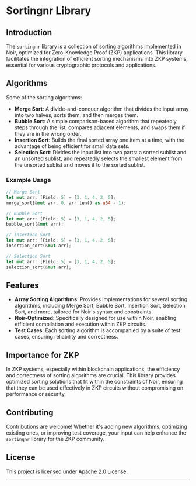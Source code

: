 # Sortingnr Library

## Introduction

The `sortingnr` library is a collection of sorting algorithms implemented in Noir, optimized for Zero-Knowledge Proof (ZKP) applications. This library facilitates the integration of efficient sorting mechanisms into ZKP systems, essential for various cryptographic protocols and applications.

## Algorithms

Some of the sorting algorithms:

- **Merge Sort**: A divide-and-conquer algorithm that divides the input array into two halves, sorts them, and then merges them.
- **Bubble Sort**: A simple comparison-based algorithm that repeatedly steps through the list, compares adjacent elements, and swaps them if they are in the wrong order.
- **Insertion Sort**: Builds the final sorted array one item at a time, with the advantage of being efficient for small data sets.
- **Selection Sort**: Divides the input list into two parts: a sorted sublist and an unsorted sublist, and repeatedly selects the smallest element from the unsorted sublist and moves it to the sorted sublist.

### Example Usage

```rust
// Merge Sort
let mut arr: [Field; 5] = [3, 1, 4, 2, 5];
merge_sort(&mut arr, 0, arr.len() as u64 - 1);

// Bubble Sort
let mut arr: [Field; 5] = [3, 1, 4, 2, 5];
bubble_sort(&mut arr);

// Insertion Sort
let mut arr: [Field; 5] = [3, 1, 4, 2, 5];
insertion_sort(&mut arr);

// Selection Sort
let mut arr: [Field; 5] = [3, 1, 4, 2, 5];
selection_sort(&mut arr);
```
## Features

- **Array Sorting Algorithms**: Provides implementations for several sorting algorithms, including Merge Sort, Bubble Sort, Insertion Sort, Selection Sort, and more, tailored for Noir's syntax and constraints.
- **Noir-Optimized**: Specifically designed for use within Noir, enabling efficient compilation and execution within ZKP circuits.
- **Test Cases**: Each sorting algorithm is accompanied by a suite of test cases, ensuring reliability and correctness.

## Importance for ZKP

In ZKP systems, especially within blockchain applications, the efficiency and correctness of sorting algorithms are crucial. This library provides optimized sorting solutions that fit within the constraints of Noir, ensuring that they can be used effectively in ZKP circuits without compromising on performance or security.

## Contributing

Contributions are welcome! Whether it's adding new algorithms, optimizing existing ones, or improving test coverage, your input can help enhance the `sortingnr` library for the ZKP community.

## License

This project is licensed under Apache 2.0 License.

---
